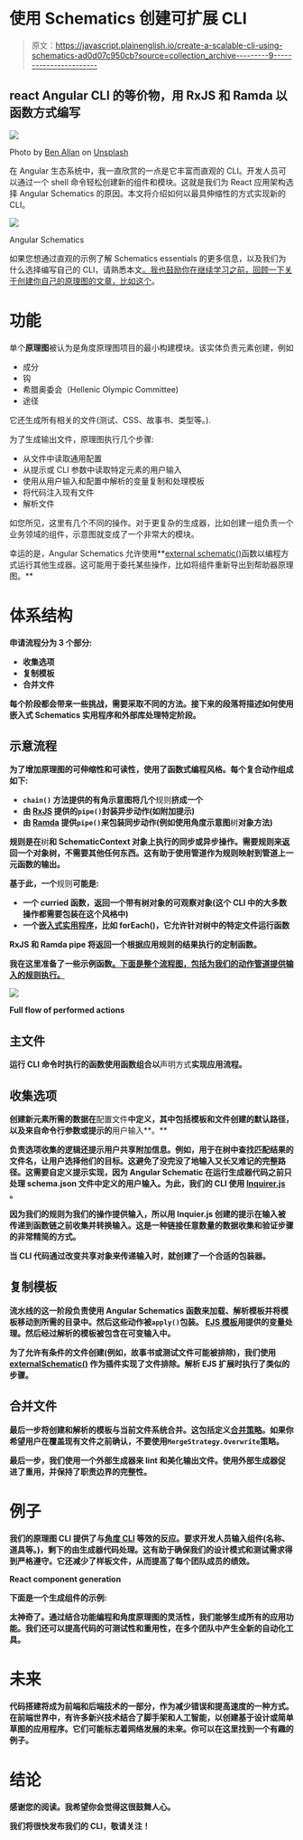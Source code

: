 # 使用 Schematics 创建可扩展 CLI

> 原文：<https://javascript.plainenglish.io/create-a-scalable-cli-using-schematics-ad0d07c950cb?source=collection_archive---------9----------------------->

## react Angular CLI 的等价物，用 RxJS 和 Ramda 以函数方式编写

![](img/1ecff46a9bc764bdf85deac4051751c8.png)

Photo by [Ben Allan](https://medium.com/personal-growth/8-traits-of-emotionally-intelligent-people-5f8ae400e151) on [Unsplash](https://unsplash.com/)

在 Angular 生态系统中，我一直欣赏的一点是它丰富而直观的 CLI。开发人员可以通过一个 shell 命令轻松创建新的组件和模块。这就是我们为 React 应用架构选择 Angular Schematics 的原因。本文将介绍如何以最具伸缩性的方式实现新的 CLI。

![](img/fdf254d535d74a3ad0342bd3089eae52.png)

Angular Schematics

如果您想通过直观的示例了解 Schematics essentials 的更多信息，以及我们为什么选择编写自己的 CLI，请熟悉本文[。我也鼓励你在继续学习之前，回顾一下关于创建你自己的原理图的文章，比如](https://medium.com/javascript-in-plain-english/increase-velocity-with-angular-schematics-cc276a7849ac)[这个](https://medium.com/rocket-fuel/angular-schematics-simple-schematic-76be2aa72850)。

# 功能

单个**原理图**被认为是角度原理图项目的最小构建模块。该实体负责元素创建，例如

*   成分
*   钩
*   希腊奥委会（Hellenic Olympic Committee)
*   途径

它还生成所有相关的文件(测试、CSS、故事书、类型等。).

为了生成输出文件，原理图执行几个步骤:

*   从文件中读取通用配置
*   从提示或 CLI 参数中读取特定元素的用户输入
*   使用从用户输入和配置中解析的变量复制和处理模板
*   将代码注入现有文件
*   解析文件

如您所见，这里有几个不同的操作。对于更复杂的生成器，比如创建一组负责一个业务领域的组件，示意图就变成了一个非常大的模块。

幸运的是，Angular Schematics 允许使用**[external schematic()](https://github.com/angular/angular-cli/blob/e262c1bae66a86bb6ff8eee0136823e2e7267a44/packages/angular_devkit/schematics/src/rules/schematic.ts#L22)函数以编程方式运行其他生成器。这可能用于委托某些操作，比如将组件重新导出到帮助器原理图。**

# **体系结构**

**申请流程分为 3 个部分:**

*   ****收集选项****
*   ****复制模板****
*   ****合并文件****

**每个阶段都会带来一些挑战，需要采取不同的方法。接下来的段落将描述如何使用嵌入式 Schematics 实用程序和外部库处理特定阶段。**

## **示意流程**

**为了增加原理图的可伸缩性和可读性，使用了函数式编程风格。每个复合动作组成如下:**

*   **`chain()` 方法提供的有角示意图将几个**规则**挤成一个**
*   **由 [RxJS](https://rxjs-dev.firebaseapp.com/guide/overview) 提供的`pipe()`封装异步动作(如附加提示)**
*   **由 [Ramda](https://ramdajs.com/) 提供`pipe()`来包装同步动作(例如使用角度示意图**树**对象方法)**

**规则是在**树**和 **SchematicContext** 对象上执行的同步或异步操作。需要规则来返回一个对象树，不需要其他任何东西。这有助于使用管道作为规则映射到管道上一元函数的输出。**

**基于此，一个**规则**可能是:**

*   **一个 curried 函数，返回一个带有树对象的可观察对象(这个 CLI 中的大多数操作都需要包装在这个风格中)**
*   **一个[嵌入式实用程序](https://github.com/angular/angular-cli/tree/master/packages/angular_devkit/schematics/src/rules)，比如 forEach()，它允许针对树中的特定文件运行函数**

**RxJS 和 Ramda pipe 将返回一个根据应用规则的结果执行的定制函数。**

**我在这里准备了一些示例函数[。下面是整个流程图，包括为我们的动作管道提供输入的规则执行。](https://gist.github.com/radekwarisch/7c2e329673a407752a420714ca0fcb7a)**

**![](img/060eb5f5b74a832d2377d41849bad191.png)**

**Full flow of performed actions**

## **主文件**

**运行 CLI 命令时执行的函数使用函数组合以**声明方式**实现应用流程。**

## **收集选项**

**创建新元素所需的数据在**配置文件**中定义，其中包括模板和文件创建的默认路径，以及来自命令行参数或提示的**用户输入**。**

**负责选项收集的逻辑还提示用户共享附加信息。例如，用于在树中查找匹配结果的文件名，让用户选择他们的目标。这避免了没完没了地输入又长又难记的完整路径。这需要自定义提示实现，因为 Angular Schematic 在运行生成器代码之前只处理 schema.json 文件中定义的用户输入。为此，我们的 CLI 使用 [Inquirer.js](https://github.com/SBoudrias/Inquirer.js) 。**

**因为我们的规则为我们的操作提供输入，所以用 Inquier.js 创建的提示在输入被传递到函数链之前收集并转换输入。这是一种链接任意数量的数据收集和验证步骤的非常精简的方式。**

**当 CLI 代码通过改变共享对象来传递输入时，就创建了一个合适的包装器。**

## **复制模板**

**流水线的这一阶段负责使用 Angular Schematics 函数来加载、解析模板并将模板移动到所需的目录中。然后这些动作被`apply()`包装。 [EJS 模板](https://ejs.co/)用提供的变量处理。然后经过解析的模板被包含在可变输入中。**

**为了允许有条件的文件创建(例如，故事书或测试文件可能被排除)，我们使用 [externalSchematic()](https://github.com/angular/angular-cli/blob/e262c1bae66a86bb6ff8eee0136823e2e7267a44/packages/angular_devkit/schematics/src/rules/schematic.ts#L22) 作为插件实现了文件排除。解析 EJS 扩展时执行了类似的步骤。**

## **合并文件**

**最后一步将创建和解析的模板与当前文件系统合并。这包括定义[合并策略](https://github.com/angular/angular-cli/blob/36a28e52266938d4e87a9065b54ee605d932e835/packages/angular_devkit/schematics/src/tree/interface.ts#L12)。如果你希望用户在覆盖现有文件之前确认，不要使用`MergeStrategy.Overwrite`策略。**

**最后一步，我们使用一个外部生成器来 lint 和美化输出文件。使用外部生成器促进了重用，并保持了职责边界的完整性。**

# **例子**

**我们的原理图 CLI 提供了与[角度 CLI](https://cli.angular.io/) 等效的反应。要求开发人员输入组件(名称、道具等。)，剩下的由生成器代码处理。这有助于确保我们的设计模式和测试需求得到严格遵守。它还减少了样板文件，从而提高了每个团队成员的绩效。**

**React component generation**

**下面是一个生成组件的示例:**

**太神奇了。通过结合功能编程和角度原理图的灵活性，我们能够生成所有的应用功能。我们还可以提高代码的可测试性和重用性，在多个团队中产生全新的自动化工具。**

# **未来**

**代码搭建将成为前端和后端技术的一部分，作为减少错误和提高速度的一种方式。在前端世界中，有许多新兴技术结合了脚手架和人工智能，以创建基于设计或简单草图的应用程序。它们可能标志着网络发展的未来。你可以在这里找到一个有趣的例子。**

# **结论**

**感谢您的阅读。我希望你会觉得这很鼓舞人心。**

**我们将很快发布我们的 CLI，敬请关注！**